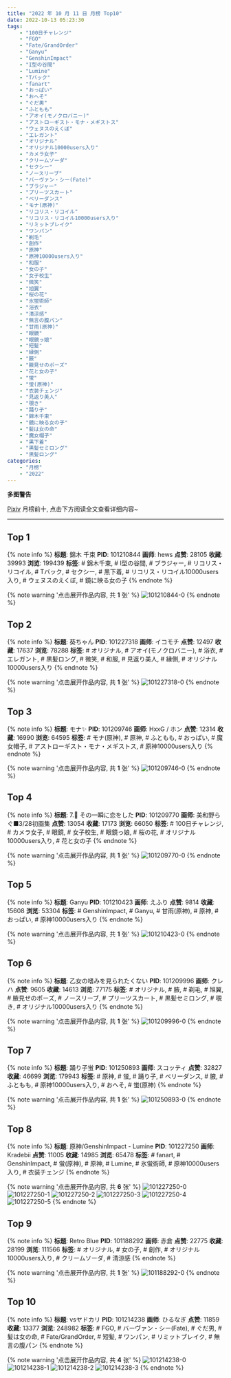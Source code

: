 ```yaml
---
title: "2022 年 10 月 11 日 月榜 Top10"
date: 2022-10-13 05:23:30
tags:
    - "100日チャレンジ"
    - "FGO"
    - "Fate/GrandOrder"
    - "Ganyu"
    - "GenshinImpact"
    - "I型の谷間"
    - "Lumine"
    - "Tバック"
    - "fanart"
    - "おっぱい"
    - "おへそ"
    - "ぐだ男"
    - "ふともも"
    - "アオイ(モノクロバニー)"
    - "アストローギスト・モナ・メギストス"
    - "ウェヌスのえくぼ"
    - "エレガント"
    - "オリジナル"
    - "オリジナル10000users入り"
    - "カメラ女子"
    - "クリームソーダ"
    - "セクシー"
    - "ノースリーブ"
    - "バーヴァン・シー(Fate)"
    - "ブラジャー"
    - "プリーツスカート"
    - "ベリーダンス"
    - "モナ(原神)"
    - "リコリス・リコイル"
    - "リコリス・リコイル10000users入り"
    - "リミットブレイク"
    - "ワンパン"
    - "剃毛"
    - "創作"
    - "原神"
    - "原神10000users入り"
    - "和服"
    - "女の子"
    - "女子校生"
    - "微笑"
    - "旭翼"
    - "桜の花"
    - "氷蛍術師"
    - "浴衣"
    - "清涼感"
    - "無言の腹パン"
    - "甘雨(原神)"
    - "眼鏡"
    - "眼鏡っ娘"
    - "短髪"
    - "縁側"
    - "腋"
    - "腋見せのポーズ"
    - "花と女の子"
    - "蛍"
    - "蛍(原神)"
    - "衣装チェンジ"
    - "見返り美人"
    - "覗き"
    - "踊り子"
    - "錦木千束"
    - "鏡に映る女の子"
    - "髪は女の命"
    - "魔女帽子"
    - "黒下着"
    - "黒髪セミロング"
    - "黒髪ロング"
categories:
    - "月榜"
    - "2022"
---
```


<i class="fa fa-triangle-exclamation"></i>**多图警告**<i class="fa fa-triangle-exclamation"></i>

[Pixiv](https://www.pixiv.net/) 月榜前十, 点击下方阅读全文查看详细内容~

<!-- more -->

---

## Top 1

{% note info %}
**标题**: 錦木 千束
**PID**: 101210844 **画师**: hews
**点赞**: 28105 **收藏**: 39993 **浏览**: 199439
**标签**: # 錦木千束, # I型の谷間, # ブラジャー, # リコリス・リコイル, # Tバック, # セクシー, # 黒下着, # リコリス・リコイル10000users入り, # ウェヌスのえくぼ, # 鏡に映る女の子
{% endnote %}

{% note warning '点击展开作品内容, 共 **1** 张' %}
![101210844-0](https://i.pixiv.re/img-original/img/2022/09/14/00/37/33/101210844_p0.png)
{% endnote %}

## Top 2

{% note info %}
**标题**: 葵ちゃん
**PID**: 101227318 **画师**: イコモチ
**点赞**: 12497 **收藏**: 17637 **浏览**: 78288
**标签**: # オリジナル, # アオイ(モノクロバニー), # 浴衣, # エレガント, # 黒髪ロング, # 微笑, # 和服, # 見返り美人, # 縁側, # オリジナル10000users入り
{% endnote %}

{% note warning '点击展开作品内容, 共 **1** 张' %}
![101227318-0](https://i.pixiv.re/img-original/img/2022/09/14/22/03/43/101227318_p0.png)
{% endnote %}

## Top 3

{% note info %}
**标题**: モナ✨
**PID**: 101209746 **画师**: HxxG / ホン
**点赞**: 12314 **收藏**: 16990 **浏览**: 64595
**标签**: # モナ(原神), # 原神, # ふともも, # おっぱい, # 魔女帽子, # アストローギスト・モナ・メギストス, # 原神10000users入り
{% endnote %}

{% note warning '点击展开作品内容, 共 **1** 张' %}
![101209746-0](https://i.pixiv.re/img-original/img/2022/09/14/00/00/11/101209746_p0.png)
{% endnote %}

## Top 4

{% note info %}
**标题**: 7.🌸 その一瞬に恋をした
**PID**: 101209770 **画师**: 美和野らぐ■3/28初画集
**点赞**: 13054 **收藏**: 17173 **浏览**: 66050
**标签**: # 100日チャレンジ, # カメラ女子, # 眼鏡, # 女子校生, # 眼鏡っ娘, # 桜の花, # オリジナル10000users入り, # 花と女の子
{% endnote %}

{% note warning '点击展开作品内容, 共 **1** 张' %}
![101209770-0](https://i.pixiv.re/img-original/img/2022/09/14/00/00/19/101209770_p0.png)
{% endnote %}

## Top 5

{% note info %}
**标题**: Ganyu
**PID**: 101210423 **画师**: えふり
**点赞**: 9814 **收藏**: 15608 **浏览**: 53304
**标签**: # GenshinImpact, # Ganyu, # 甘雨(原神), # 原神, # おっぱい, # 原神10000users入り
{% endnote %}

{% note warning '点击展开作品内容, 共 **1** 张' %}
![101210423-0](https://i.pixiv.re/img-original/img/2022/09/14/00/19/48/101210423_p0.png)
{% endnote %}

## Top 6

{% note info %}
**标题**: 乙女の嗜みを見られたくない
**PID**: 101209996 **画师**: クレハ
**点赞**: 9605 **收藏**: 14613 **浏览**: 77175
**标签**: # オリジナル, # 腋, # 剃毛, # 旭翼, # 腋見せのポーズ, # ノースリーブ, # プリーツスカート, # 黒髪セミロング, # 覗き, # オリジナル10000users入り
{% endnote %}

{% note warning '点击展开作品内容, 共 **1** 张' %}
![101209996-0](https://i.pixiv.re/img-original/img/2022/09/14/00/04/30/101209996_p0.jpg)
{% endnote %}

## Top 7

{% note info %}
**标题**: 踊り子蛍
**PID**: 101250893 **画师**: スコッティ
**点赞**: 32827 **收藏**: 46699 **浏览**: 179943
**标签**: # 原神, # 蛍, # 踊り子, # ベリーダンス, # 腋, # ふともも, # 原神10000users入り, # おへそ, # 蛍(原神)
{% endnote %}

{% note warning '点击展开作品内容, 共 **1** 张' %}
![101250893-0](https://i.pixiv.re/img-original/img/2022/09/17/23/15/10/101250893_p0.jpg)
{% endnote %}

## Top 8

{% note info %}
**标题**: 原神/GenshinImpact - Lumine
**PID**: 101227250 **画师**: Kradebii
**点赞**: 11005 **收藏**: 14985 **浏览**: 65478
**标签**: # fanart, # GenshinImpact, # 蛍(原神), # 原神, # Lumine, # 氷蛍術師, # 原神10000users入り, # 衣装チェンジ
{% endnote %}

{% note warning '点击展开作品内容, 共 **6** 张' %}
![101227250-0](https://i.pixiv.re/img-original/img/2022/09/14/22/01/24/101227250_p0.png)
![101227250-1](https://i.pixiv.re/img-original/img/2022/09/14/22/01/24/101227250_p1.png)
![101227250-2](https://i.pixiv.re/img-original/img/2022/09/14/22/01/24/101227250_p2.png)
![101227250-3](https://i.pixiv.re/img-original/img/2022/09/14/22/01/24/101227250_p3.png)
![101227250-4](https://i.pixiv.re/img-original/img/2022/09/14/22/01/24/101227250_p4.png)
![101227250-5](https://i.pixiv.re/img-original/img/2022/09/14/22/01/24/101227250_p5.png)
{% endnote %}

## Top 9

{% note info %}
**标题**: Retro Blue
**PID**: 101188292 **画师**: 赤倉
**点赞**: 22775 **收藏**: 28199 **浏览**: 111566
**标签**: # オリジナル, # 女の子, # 創作, # オリジナル10000users入り, # クリームソーダ, # 清涼感
{% endnote %}

{% note warning '点击展开作品内容, 共 **1** 张' %}
![101188292-0](https://i.pixiv.re/img-original/img/2022/09/13/00/00/01/101188292_p0.png)
{% endnote %}

## Top 10

{% note info %}
**标题**: vsヤドカリ
**PID**: 101214238 **画师**: ひるなぎ
**点赞**: 11859 **收藏**: 13377 **浏览**: 248982
**标签**: # FGO, # バーヴァン・シー(Fate), # ぐだ男, # 髪は女の命, # Fate/GrandOrder, # 短髪, # ワンパン, # リミットブレイク, # 無言の腹パン
{% endnote %}

{% note warning '点击展开作品内容, 共 **4** 张' %}
![101214238-0](https://i.pixiv.re/img-original/img/2022/09/14/06/00/01/101214238_p0.jpg)
![101214238-1](https://i.pixiv.re/img-original/img/2022/09/14/06/00/01/101214238_p1.jpg)
![101214238-2](https://i.pixiv.re/img-original/img/2022/09/14/06/00/01/101214238_p2.jpg)
![101214238-3](https://i.pixiv.re/img-original/img/2022/09/14/06/00/01/101214238_p3.jpg)
{% endnote %}
